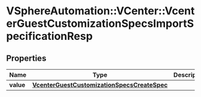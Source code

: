 # VSphereAutomation::VCenter::VcenterGuestCustomizationSpecsImportSpecificationResp

## Properties
Name | Type | Description | Notes
------------ | ------------- | ------------- | -------------
**value** | [**VcenterGuestCustomizationSpecsCreateSpec**](VcenterGuestCustomizationSpecsCreateSpec.md) |  | 


